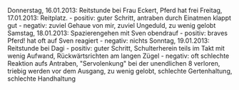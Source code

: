 Donnerstag, 16.01.2013: Reitstunde bei Frau Eckert, Pferd hat frei
Freitag,    17.01.2013: Reitplatz.
                        - positiv: guter Schritt, antraben durch Einatmen klappt gut
                        - negativ: zuviel Gehaue von mir, zuviel Ungeduld, zu wenig gelobt
Samstag,    18.01.2013: Spazierengehen mit Sven obendrauf
                        - positiv: braves Pferd! hat oft auf Sven reagiert
                        - negativ: nichts
Sonntag,    19.01.2013: Reitstunde bei Dagi
                        - positiv: guter Schritt, Schulterherein teils im Takt mit wenig Aufwand, Rückwärtsrichten am langen Zügel
                        - negativ: oft schlechte Reaktion aufs Antraben, "Servolenkung" bei der unendlichen 8 verloren, triebig werden vor dem Ausgang, zu wenig gelobt, schlechte Gertenhaltung, schlechte Handhaltung
                        
